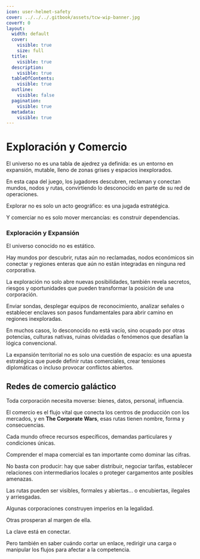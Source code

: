 ```yaml
---
icon: user-helmet-safety
cover: ../../../.gitbook/assets/tcw-wip-banner.jpg
coverY: 0
layout:
  width: default
  cover:
    visible: true
    size: full
  title:
    visible: true
  description:
    visible: true
  tableOfContents:
    visible: true
  outline:
    visible: false
  pagination:
    visible: true
  metadata:
    visible: true
---
```


# Exploración y Comercio

El universo no es una tabla de ajedrez ya definida: es un entorno en expansión, mutable, lleno de zonas grises y espacios inexplorados.

En esta capa del juego, los jugadores descubren, reclaman y conectan mundos, nodos y rutas, convirtiendo lo desconocido en parte de su red de operaciones.

Explorar no es solo un acto geográfico: es una jugada estratégica.

Y comerciar no es solo mover mercancías: es construir dependencias.

### Exploración y Expansión

El universo conocido no es estático.

Hay mundos por descubrir, rutas aún no reclamadas, nodos económicos sin conectar y regiones enteras que aún no están integradas en ninguna red corporativa.

La exploración no solo abre nuevas posibilidades, también revela secretos, riesgos y oportunidades que pueden transformar la posición de una corporación.

Enviar sondas, desplegar equipos de reconocimiento, analizar señales o establecer enclaves son pasos fundamentales para abrir camino en regiones inexploradas.

En muchos casos, lo desconocido no está vacío, sino ocupado por otras potencias, culturas nativas, ruinas olvidadas o fenómenos que desafían la lógica convencional.

La expansión territorial no es solo una cuestión de espacio: es una apuesta estratégica que puede definir rutas comerciales, crear tensiones diplomáticas o incluso provocar conflictos abiertos.

## Redes de comercio galáctico

Toda corporación necesita moverse: bienes, datos, personal, influencia.

El comercio es el flujo vital que conecta los centros de producción con los mercados, y en **The Corporate Wars**, esas rutas tienen nombre, forma y consecuencias.

Cada mundo ofrece recursos específicos, demandas particulares y condiciones únicas.

Comprender el mapa comercial es tan importante como dominar las cifras.

No basta con producir: hay que saber distribuir, negociar tarifas, establecer relaciones con intermediarios locales o proteger cargamentos ante posibles amenazas.

Las rutas pueden ser visibles, formales y abiertas... o encubiertas, ilegales y arriesgadas.

Algunas corporaciones construyen imperios en la legalidad.

Otras prosperan al margen de ella.

La clave está en conectar.

Pero también en saber cuándo cortar un enlace, redirigir una carga o manipular los flujos para afectar a la competencia.
